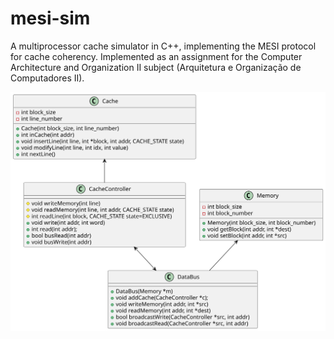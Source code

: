 # mesi-sim
A multiprocessor cache simulator in C++, implementing the MESI protocol for cache coherency. Implemented as an assignment for the Computer Architecture and Organization II subject (Arquitetura e Organização de Computadores II).

![Class Diagram](diagram.svg)
